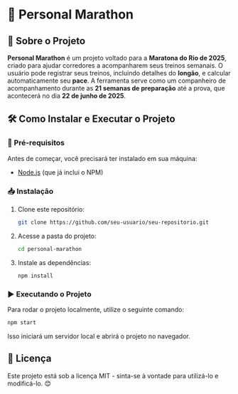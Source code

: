 # 🏃 Personal Marathon

## 📌 Sobre o Projeto

**Personal Marathon** é um projeto voltado para a **Maratona do Rio de 2025**, criado para ajudar corredores a acompanharem seus treinos semanais. O usuário pode registrar seus treinos, incluindo detalhes do **longão**, e calcular automaticamente seu **pace**. A ferramenta serve como um companheiro de acompanhamento durante as **21 semanas de preparação** até a prova, que acontecerá no dia **22 de junho de 2025**.

## 🛠️ Como Instalar e Executar o Projeto

### 📌 Pré-requisitos

Antes de começar, você precisará ter instalado em sua máquina:
- [Node.js](https://nodejs.org/) (que já inclui o NPM)

### 📥 Instalação

1. Clone este repositório:
   ```bash
   git clone https://github.com/seu-usuario/seu-repositorio.git
   ```
2. Acesse a pasta do projeto:
   ```bash
   cd personal-marathon
   ```
3. Instale as dependências:
   ```bash
   npm install
   ```

### ▶️ Executando o Projeto

Para rodar o projeto localmente, utilize o seguinte comando:
```bash
npm start
```
Isso iniciará um servidor local e abrirá o projeto no navegador.

## 📄 Licença

Este projeto está sob a licença MIT - sinta-se à vontade para utilizá-lo e modificá-lo. 😊